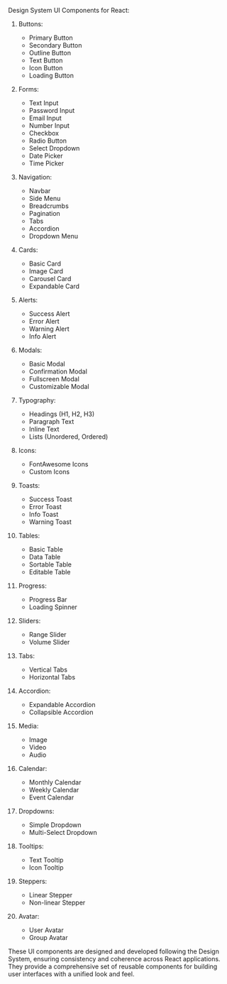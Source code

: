 
Design System UI Components for React:

1. Buttons:
   - Primary Button
   - Secondary Button
   - Outline Button
   - Text Button
   - Icon Button
   - Loading Button

2. Forms:
   - Text Input
   - Password Input
   - Email Input
   - Number Input
   - Checkbox
   - Radio Button
   - Select Dropdown
   - Date Picker
   - Time Picker

3. Navigation:
   - Navbar
   - Side Menu
   - Breadcrumbs
   - Pagination
   - Tabs
   - Accordion
   - Dropdown Menu

4. Cards:
   - Basic Card
   - Image Card
   - Carousel Card
   - Expandable Card

5. Alerts:
   - Success Alert
   - Error Alert
   - Warning Alert
   - Info Alert

6. Modals:
   - Basic Modal
   - Confirmation Modal
   - Fullscreen Modal
   - Customizable Modal

7. Typography:
   - Headings (H1, H2, H3)
   - Paragraph Text
   - Inline Text
   - Lists (Unordered, Ordered)

8. Icons:
   - FontAwesome Icons
   - Custom Icons

9. Toasts:
   - Success Toast
   - Error Toast
   - Info Toast
   - Warning Toast

10. Tables:
    - Basic Table
    - Data Table
    - Sortable Table
    - Editable Table

11. Progress:
    - Progress Bar
    - Loading Spinner

12. Sliders:
    - Range Slider
    - Volume Slider

13. Tabs:
    - Vertical Tabs
    - Horizontal Tabs

14. Accordion:
    - Expandable Accordion
    - Collapsible Accordion

15. Media:
    - Image
    - Video
    - Audio

16. Calendar:
    - Monthly Calendar
    - Weekly Calendar
    - Event Calendar

17. Dropdowns:
    - Simple Dropdown
    - Multi-Select Dropdown

18. Tooltips:
    - Text Tooltip
    - Icon Tooltip

19. Steppers:
    - Linear Stepper
    - Non-linear Stepper

20. Avatar:
    - User Avatar
    - Group Avatar

These UI components are designed and developed following the Design System, ensuring consistency and coherence across React applications. They provide a comprehensive set of reusable components for building user interfaces with a unified look and feel.
